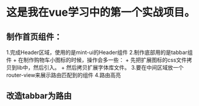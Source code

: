 # 这是我在vue学习中的第一个实战项目。

## 制作首页组件：
1.完成Header区域，使用的是mint-ui的Header组件
2.制作底部用的是tabbar组件
    + 在制作购物车小图标的时候，操作会多一些：
    + 先把扩展图标的css文件拷贝到lib中，然后引入。
    + 然后拷贝扩展字体库文件。
3.要在中间区域放一个 router-view来展示路由匹配到的组件
4.路由高亮

## 改造tabbar为路由